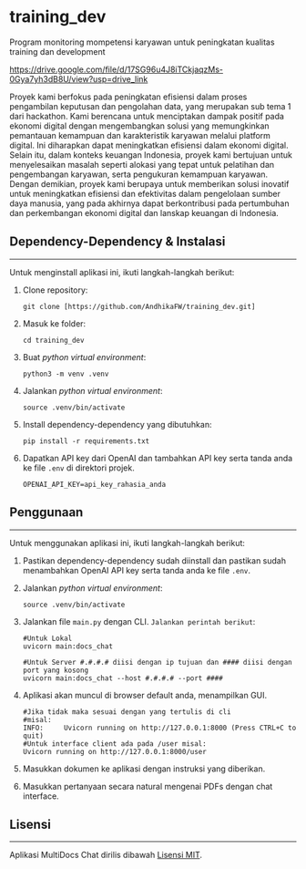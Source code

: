 # training_dev
Program  monitoring mompetensi karyawan untuk peningkatan kualitas training dan development

https://drive.google.com/file/d/17SG96u4J8iTCkjaqzMs-0Gya7yh3dB8U/view?usp=drive_link

Proyek kami berfokus pada peningkatan efisiensi dalam proses pengambilan keputusan dan pengolahan data, yang merupakan sub tema 1 dari hackathon. Kami berencana untuk menciptakan dampak positif pada ekonomi digital dengan mengembangkan solusi yang memungkinkan pemantauan kemampuan dan karakteristik karyawan melalui platform digital. Ini diharapkan dapat meningkatkan efisiensi dalam ekonomi digital. Selain itu, dalam konteks keuangan Indonesia, proyek kami bertujuan untuk menyelesaikan masalah seperti alokasi yang tepat untuk pelatihan dan pengembangan karyawan, serta pengukuran kemampuan karyawan. Dengan demikian, proyek kami berupaya untuk memberikan solusi inovatif untuk meningkatkan efisiensi dan efektivitas dalam pengelolaan sumber daya manusia, yang pada akhirnya dapat berkontribusi pada pertumbuhan dan perkembangan ekonomi digital dan lanskap keuangan di Indonesia.

## Dependency-Dependency & Instalasi
----------------------------
Untuk menginstall aplikasi ini, ikuti langkah-langkah berikut:

1. Clone repository:
   ```
   git clone [https://github.com/AndhikaFW/training_dev.git]
   ```
2. Masuk ke folder:
   ```
   cd training_dev
   ```

4. Buat _python virtual environment_:
   ```
   python3 -m venv .venv
   ```
5. Jalankan _python virtual environment_:
   ```
   source .venv/bin/activate  
   ```

3. Install dependency-dependency yang dibutuhkan:
   ```
   pip install -r requirements.txt
   ```

4. Dapatkan API key dari OpenAI dan tambahkan API key serta tanda anda ke file `.env` di direktori projek.
   ```commandline
   OPENAI_API_KEY=api_key_rahasia_anda
   ```

## Penggunaan
-----
Untuk menggunakan aplikasi ini, ikuti langkah-langkah berikut:

1. Pastikan dependency-dependency sudah diinstall dan pastikan sudah menambahkan OpenAI API key serta tanda anda ke file `.env`.

2. Jalankan _python virtual environment_:
   ```
   source .venv/bin/activate  
   ```

3. Jalankan file `main.py` dengan CLI. `Jalankan perintah berikut`:
   ```
   #Untuk Lokal
   uvicorn main:docs_chat

   #Untuk Server #.#.#.# diisi dengan ip tujuan dan #### diisi dengan port yang kosong
   uvicorn main:docs_chat --host #.#.#.# --port ####
   ```

4. Aplikasi akan muncul di browser default anda, menampilkan GUI.
   ```
   #Jika tidak maka sesuai dengan yang tertulis di cli
   #misal:
   INFO:     Uvicorn running on http://127.0.0.1:8000 (Press CTRL+C to quit)
   #Untuk interface client ada pada /user misal:
   Uvicorn running on http://127.0.0.1:8000/user
   ```

6. Masukkan dokumen ke aplikasi dengan instruksi yang diberikan.

7. Masukkan pertanyaan secara natural mengenai PDFs dengan chat interface.



## Lisensi
-------
 Aplikasi MultiDocs Chat dirilis dibawah [Lisensi MIT](https://opensource.org/licenses/MIT).
